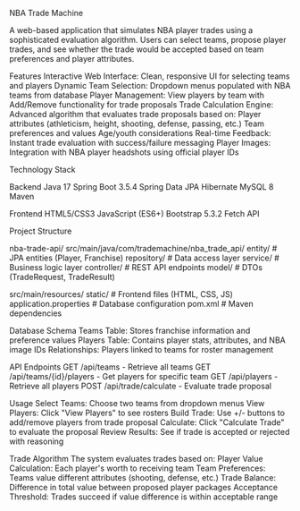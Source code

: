 NBA Trade Machine

A web-based application that simulates NBA player trades using a sophisticated evaluation algorithm. Users can select teams, propose player trades, and see whether the trade would be accepted based on team preferences and player attributes.

Features
Interactive Web Interface: Clean, responsive UI for selecting teams and players
Dynamic Team Selection: Dropdown menus populated with NBA teams from database
Player Management: View players by team with Add/Remove functionality for trade proposals
Trade Calculation Engine: Advanced algorithm that evaluates trade proposals based on:
Player attributes (athleticism, height, shooting, defense, passing, etc.)
Team preferences and values
Age/youth considerations
Real-time Feedback: Instant trade evaluation with success/failure messaging
Player Images: Integration with NBA player headshots using official player IDs

Technology Stack

Backend
Java 17 
Spring Boot 3.5.4 
Spring Data JPA 
Hibernate 
MySQL 8 
Maven 

Frontend
HTML5/CSS3 
JavaScript (ES6+) 
Bootstrap 5.3.2 
Fetch API 

Project Structure

nba-trade-api/
 src/main/java/com/trademachine/nba_trade_api/
     entity/          # JPA entities (Player, Franchise)
      repository/      # Data access layer
      service/         # Business logic layer
      controller/      # REST API endpoints
      model/           # DTOs (TradeRequest, TradeResult)
      
  src/main/resources/
      static/          # Frontend files (HTML, CSS, JS)
      application.properties  # Database configuration
      pom.xml             # Maven dependencies

Database Schema
Teams Table: Stores franchise information and preference values
Players Table: Contains player stats, attributes, and NBA image IDs
Relationships: Players linked to teams for roster management

API Endpoints
GET /api/teams - Retrieve all teams
GET /api/teams/{id}/players - Get players for specific team
GET /api/players - Retrieve all players
POST /api/trade/calculate - Evaluate trade proposal


Usage
Select Teams: Choose two teams from dropdown menus
View Players: Click "View Players" to see rosters
Build Trade: Use +/- buttons to add/remove players from trade proposal
Calculate: Click "Calculate Trade" to evaluate the proposal
Review Results: See if trade is accepted or rejected with reasoning

Trade Algorithm
The system evaluates trades based on:
Player Value Calculation: Each player's worth to receiving team
Team Preferences: Teams value different attributes (shooting, defense, etc.)
Trade Balance: Difference in total value between proposed player packages
Acceptance Threshold: Trades succeed if value difference is within acceptable range
